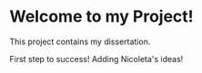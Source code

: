 # Welcome to my Project!

This project contains my dissertation.

First step to success!
Adding Nicoleta's ideas!
